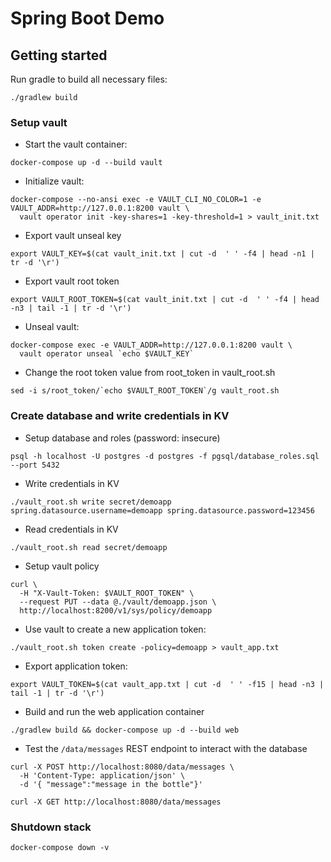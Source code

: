 # Spring Boot Demo

## Getting started

Run gradle to build all necessary files:

```shell
./gradlew build
```

### Setup vault

* Start the vault container:

```shell
docker-compose up -d --build vault
```

* Initialize vault:

```shell
docker-compose --no-ansi exec -e VAULT_CLI_NO_COLOR=1 -e VAULT_ADDR=http://127.0.0.1:8200 vault \
  vault operator init -key-shares=1 -key-threshold=1 > vault_init.txt
```

* Export vault unseal key

```shell
export VAULT_KEY=$(cat vault_init.txt | cut -d  ' ' -f4 | head -n1 | tr -d '\r')
```

* Export vault root token

```shell
export VAULT_ROOT_TOKEN=$(cat vault_init.txt | cut -d  ' ' -f4 | head -n3 | tail -1 | tr -d '\r')
```

* Unseal vault:

```shell
docker-compose exec -e VAULT_ADDR=http://127.0.0.1:8200 vault \
  vault operator unseal `echo $VAULT_KEY`
```

* Change the root token value from root_token in vault_root.sh

```shell
sed -i s/root_token/`echo $VAULT_ROOT_TOKEN`/g vault_root.sh
```

### Create database and write credentials in KV

* Setup database and roles (password: insecure)

```shell
psql -h localhost -U postgres -d postgres -f pgsql/database_roles.sql --port 5432
```

* Write credentials in KV

```shell
./vault_root.sh write secret/demoapp spring.datasource.username=demoapp spring.datasource.password=123456
```

* Read credentials in KV

```shell
./vault_root.sh read secret/demoapp 
```

* Setup vault policy

```shell
curl \
  -H "X-Vault-Token: $VAULT_ROOT_TOKEN" \
  --request PUT --data @./vault/demoapp.json \
  http://localhost:8200/v1/sys/policy/demoapp
```

* Use vault to create a new application token:

```shell
./vault_root.sh token create -policy=demoapp > vault_app.txt
```

* Export application token:

```shell
export VAULT_TOKEN=$(cat vault_app.txt | cut -d  ' ' -f15 | head -n3 | tail -1 | tr -d '\r')
```

* Build and run the web application container

```shell
./gradlew build && docker-compose up -d --build web
```

* Test the `/data/messages` REST endpoint to interact with the database

```shell
curl -X POST http://localhost:8080/data/messages \
  -H 'Content-Type: application/json' \
  -d '{ "message":"message in the bottle"}'

curl -X GET http://localhost:8080/data/messages
```

### Shutdown stack

```shell
docker-compose down -v
```